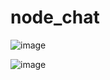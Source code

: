 # node_chat

![image](https://github.com/andreea337/node_chat/assets/75233078/a00d2a4b-bafd-4f71-a1be-38f70ff6b68f)


![image](https://github.com/andreea337/node_chat/assets/75233078/330d82f0-ec26-4381-be5c-a1c7f9cf3b82)
